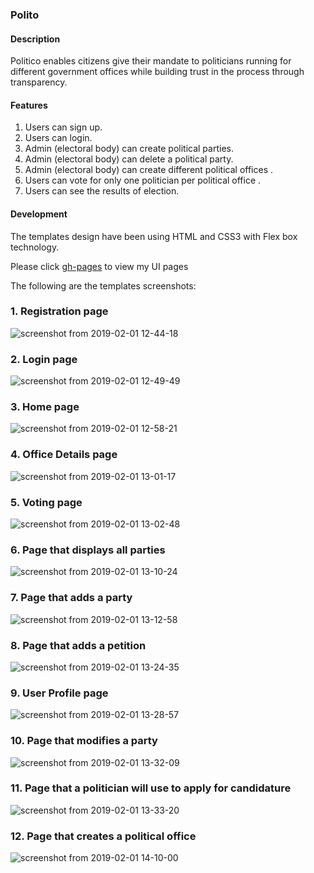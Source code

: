 ### Polito

#### Description
Politico enables citizens give their mandate to politicians running for different government offices while building trust in the process through transparency. 

#### Features
1. Users can sign up. 
2. Users can login. 
3. Admin (electoral body) can create political parties. 
4. Admin (electoral body) can delete a political party. 
5. Admin (electoral body) can create different political offices . 
6. Users can vote for only one politician per political office .  
7. Users can see the results of election. 

#### Development
The templates design have been using HTML and CSS3 with Flex box technology.


Please click [gh-pages](https://nduhiu17.github.io/politico/UI) to view my UI pages

The following are the templates screenshots:

### 1. Registration page
![screenshot from 2019-02-01 12-44-18](https://user-images.githubusercontent.com/30591881/52115247-2fd76e00-261f-11e9-8e1c-246a2fb51547.png)


### 2. Login page
![screenshot from 2019-02-01 12-49-49](https://user-images.githubusercontent.com/30591881/52115543-eb989d80-261f-11e9-8402-c134aee1d26b.png)


### 3. Home page
![screenshot from 2019-02-01 12-58-21](https://user-images.githubusercontent.com/30591881/52116015-2818c900-2621-11e9-88ec-aeab3e9fe6aa.png)


### 4. Office Details page
![screenshot from 2019-02-01 13-01-17](https://user-images.githubusercontent.com/30591881/52116148-7cbc4400-2621-11e9-8f2d-21a93d2fc679.png)

### 5. Voting page
![screenshot from 2019-02-01 13-02-48](https://user-images.githubusercontent.com/30591881/52116545-75496a80-2622-11e9-867f-d0128efcfc8e.png)

### 6. Page that displays all parties
![screenshot from 2019-02-01 13-10-24](https://user-images.githubusercontent.com/30591881/52116679-cfe2c680-2622-11e9-86ef-f833ecc578d4.png)

### 7. Page that adds a party
![screenshot from 2019-02-01 13-12-58](https://user-images.githubusercontent.com/30591881/52116817-2cde7c80-2623-11e9-8f0b-ab2415841119.png)

### 8. Page that adds a petition
![screenshot from 2019-02-01 13-24-35](https://user-images.githubusercontent.com/30591881/52117546-07eb0900-2625-11e9-9156-7511ef075de3.png)

### 9. User Profile page
![screenshot from 2019-02-01 13-28-57](https://user-images.githubusercontent.com/30591881/52117680-5a2c2a00-2625-11e9-8c41-361fdad78340.png)

### 10. Page that modifies a party
![screenshot from 2019-02-01 13-32-09](https://user-images.githubusercontent.com/30591881/52117856-d4f54500-2625-11e9-8fd2-0e713a7f1368.png)

### 11. Page that a politician will use to apply for candidature
![screenshot from 2019-02-01 13-33-20](https://user-images.githubusercontent.com/30591881/52117948-1128a580-2626-11e9-99f7-e5db7091a71d.png)

### 12. Page that creates a political office
![screenshot from 2019-02-01 14-10-00](https://user-images.githubusercontent.com/30591881/52119809-69ae7180-262b-11e9-98c1-76f82bbbeb66.png)

